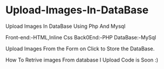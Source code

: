 # Upload-Images-In-DataBase
Upload Images In DataBase Using Php And Mysql

Front-end:-HTML,Inline Css
Back0End:-PHP
DataBase:-MySql

Upload Images From the Form on Click to Store the DataBase.

How To Retrive images From database I Upload Code is Soon :)
